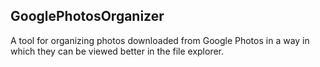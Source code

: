 <h2>GooglePhotosOrganizer</h2>

A tool for organizing photos downloaded from Google Photos in a way in which they can be viewed better in the file explorer.
